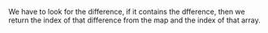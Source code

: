 We have to look for the difference, if it contains the dfference, then we return the index of that difference from the map and the index of that array.